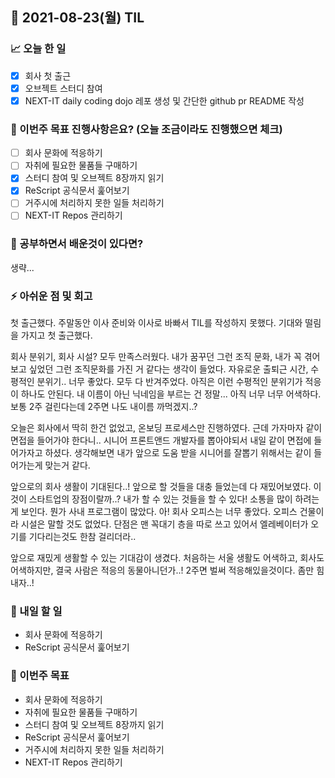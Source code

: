 ## 📆 2021-08-23(월) TIL

### 📈 오늘 한 일
- [x] 회사 첫 출근
- [x] 오브젝트 스터디 참여
- [x] NEXT-IT daily coding dojo 레포 생성 및 간단한 github pr README 작성

### 🦄 이번주 목표 진행사항은요? (오늘 조금이라도 진행했으면 체크)
- [ ] 회사 문화에 적응하기
- [ ] 자취에 필요한 물품들 구매하기
- [x] 스터디 참여 및 오브젝트 8장까지 읽기
- [x] ReScript 공식문서 훑어보기
- [ ] 거주시에 처리하지 못한 일들 처리하기
- [ ] NEXT-IT Repos 관리하기

### 🤔 공부하면서 배운것이 있다면?
생략...

### ⚡ 아쉬운 점 및 회고
첫 출근했다. 주말동안 이사 준비와 이사로 바빠서 TIL를 작성하지 못했다. 기대와 떨림을 가지고 첫 출근했다.   

회사 분위기, 회사 시설? 모두 만족스러웠다. 내가 꿈꾸던 그런 조직 문화, 내가 꼭 겪어보고 싶었던 그런 조직문화를 가진 거 같다는 생각이 들었다. 자유로운 출퇴근 시간, 수평적인 분위기.. 너무 좋았다. 모두 다 반겨주었다. 아직은 이런 수평적인 분위기가 적응이 하나도 안된다. 내 이름이 아닌 닉네임을 부르는 건 정말... 아직 너무 너무 어색하다. 보통 2주 걸린다는데 2주면 나도 내이름 까먹겠지..?   

오늘은 회사에서 딱히 한건 없었고, 온보딩 프로세스만 진행하였다. 근데 가자마자 같이 면접을 들어가야 한다니.. 시니어 프론트앤드 개발자를 뽑아야되서 내일 같이 면접에 들어가자고 하셨다. 생각해보면 내가 앞으로 도움 받을 시니어를 잘뽑기 위해서는 같이 들어가는게 맞는거 같다.   

앞으로의 회사 생활이 기대된다..! 앞으로 할 것들을 대충 들었는데 다 재밌어보였다. 이것이 스타트업의 장점이랄까..? 내가 할 수 있는 것들을 할 수 있다! 소통을 많이 하려는게 보인다. 뭔가 사내 프로그램이 많았다. 아! 회사 오피스는 너무 좋았다. 오피스 건물이라 시설은 말할 것도 없었다. 단점은 맨 꼭대기 층을 따로 쓰고 있어서 엘레베이터가 오기를 기다리는것도 한참 걸리더라..   

앞으로 재밌게 생활할 수 있는 기대감이 생겼다. 처음하는 서울 생활도 어색하고, 회사도 어색하지만, 결국 사람은 적응의 동물아니던가..! 2주면 벌써 적응해있을것이다. 좀만 힘내자..!

### 🚀 내일 할 일
- 회사 문화에 적응하기
- ReScript 공식문서 훑어보기

### 🎯 이번주 목표
- 회사 문화에 적응하기
- 자취에 필요한 물품들 구매하기
- 스터디 참여 및 오브젝트 8장까지 읽기
- ReScript 공식문서 훑어보기
- 거주시에 처리하지 못한 일들 처리하기
- NEXT-IT Repos 관리하기

